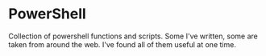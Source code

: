 # PowerShell
Collection of powershell functions and scripts. Some I've written, some are taken from around the web. I've found all of them useful
at one time.
